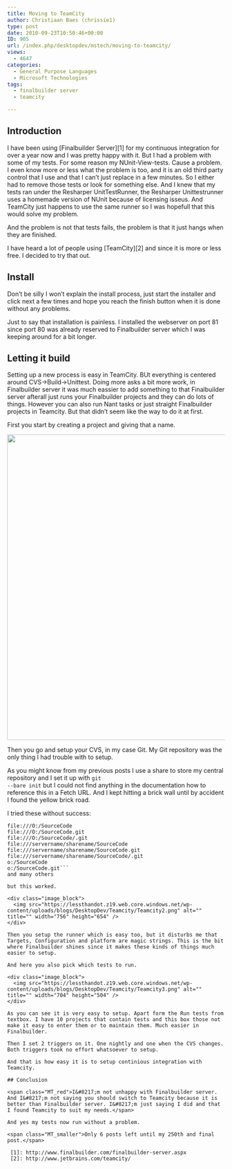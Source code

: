 ```yaml
---
title: Moving to TeamCity
author: Christiaan Baes (chrissie1)
type: post
date: 2010-09-23T10:50:46+00:00
ID: 905
url: /index.php/desktopdev/mstech/moving-to-teamcity/
views:
  - 4647
categories:
  - General Purpose Languages
  - Microsoft Technologies
tags:
  - finalbuilder server
  - teamcity

---
```

## Introduction

I have been using [Finalbuilder Server][1] for my continuous integration for over a year now and I was pretty happy with it. But I had a problem with some of my tests. For some reason my NUnit-View-tests. Cause a problem. I even know more or less what the problem is too, and it is an old third party control that I use and that I can&#8217;t just replace in a few minutes. So I either had to remove those tests or look for something else. And I knew that my tests ran under the Resharper UnitTestRunner, the Resharper Unittestrunner uses a homemade version of NUnit because of licensing isseus. And TeamCity just happens to use the same runner so I was hopefull that this would solve my problem.
  
And the problem is not that tests fails, the problem is that it just hangs when they are finished.

I have heard a lot of people using [TeamCity][2] and since it is more or less free. I decided to try that out.

## Install

Don&#8217;t be silly I won&#8217;t explain the install process, just start the installer and click next a few times and hope you reach the finish button when it is done without any problems.
  
Just to say that installation is painless. I installed the webserver on port 81 since port 80 was already reserved to Finalbuilder server which I was keeping around for a bit longer.

## Letting it build

Setting up a new process is easy in TeamCity. BUt everything is centered around CVS->Build->Unittest. Doing more asks a bit more work, in Finalbuilder server it was much eassier to add something to that Finalbuilder server afterall just runs your Finalbuilder projects and they can do lots of things. However you can also run Nant tasks or just straight Finalbuilder projects in Teamcity. But that didn&#8217;t seem like the way to do it at first.

First you start by creating a project and giving that a name.

<div class="image_block">
  <img src="https://lessthandot.z19.web.core.windows.net/wp-content/uploads/blogs/DesktopDev/Teamcity/Teamcity1.png" alt="" title="" width="970" height="707" />
</div>

Then you go and setup your CVS, in my case Git. My Git repository was the only thing I had trouble with to setup.
  
As you might know from my previous posts I use a share to store my central repository and I set it up with <code class="codespan">git --bare init</code> but I could not find anything in the documentation how to reference this in a Fetch URL. And I kept hitting a brick wall until by accident I found the yellow brick road.

I tried these without success:

```
file:///O:/SourceCode
file:///O:/SourceCode.git
file:///O:/SourceCode/.git
file:///servername/sharename/SourceCode
file:///servername/sharename/SourceCode.git
file:///servername/sharename/SourceCode/.git
o:/SourceCode
o:/SourceCode.git```
and many others

but this worked.

<div class="image_block">
  <img src="https://lessthandot.z19.web.core.windows.net/wp-content/uploads/blogs/DesktopDev/Teamcity/Teamcity2.png" alt="" title="" width="756" height="654" />
</div>

Then you setup the runner which is easy too, but it disturbs me that Targets, Configuration and platform are magic strings. This is the bit where Finalbuilder shines since it makes these kinds of things much easier to setup.

And here you also pick which tests to run.

<div class="image_block">
  <img src="https://lessthandot.z19.web.core.windows.net/wp-content/uploads/blogs/DesktopDev/Teamcity/Teamcity3.png" alt="" title="" width="704" height="504" />
</div>

As you can see it is very easy to setup. Apart form the Run tests from textbox. I have 10 projects that contain tests and this box those not make it easy to enter them or to maintain them. Much easier in Finalbuilder.

Then I set 2 triggers on it. One nightly and one when the CVS changes. Both triggers took no effort whatsoever to setup.

And that is how easy it is to setup continious integration with Teamcity.

## Conclusion

<span class="MT_red">I&#8217;m not unhappy with Finalbuilder server. And I&#8217;m not saying you should switch to Teamcity because it is better than Finalbuilder server. I&#8217;m just saying I did and that I found Teamcity to suit my needs.</span>

And yes my tests now run without a problem.

<span class="MT_smaller">Only 6 posts left until my 250th and final post.</span>

 [1]: http://www.finalbuilder.com/finalbuilder-server.aspx
 [2]: http://www.jetbrains.com/teamcity/